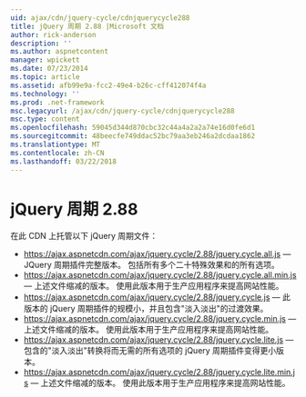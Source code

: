```yaml
---
uid: ajax/cdn/jquery-cycle/cdnjquerycycle288
title: jQuery 周期 2.88 |Microsoft 文档
author: rick-anderson
description: ''
ms.author: aspnetcontent
manager: wpickett
ms.date: 07/23/2014
ms.topic: article
ms.assetid: afb99e9a-fcc2-49e4-b26c-cff412074f4a
ms.technology: ''
ms.prod: .net-framework
msc.legacyurl: /ajax/cdn/jquery-cycle/cdnjquerycycle288
msc.type: content
ms.openlocfilehash: 59045d344d870cbc32c44a4a2a2a74e16d0fe6d1
ms.sourcegitcommit: 48beecfe749ddac52bc79aa3eb246a2dcdaa1862
ms.translationtype: MT
ms.contentlocale: zh-CN
ms.lasthandoff: 03/22/2018
---
```

<a name="jquery-cycle-288"></a>jQuery 周期 2.88
====================
在此 CDN 上托管以下 jQuery 周期文件：

- https://ajax.aspnetcdn.com/ajax/jquery.cycle/2.88/jquery.cycle.all.js &mdash; JQuery 周期插件完整版本。 包括所有多个二十特殊效果和的所有选项。
- https://ajax.aspnetcdn.com/ajax/jquery.cycle/2.88/jquery.cycle.all.min.js &mdash; 上述文件缩减的版本。 使用此版本用于生产应用程序来提高网站性能。
- https://ajax.aspnetcdn.com/ajax/jquery.cycle/2.88/jquery.cycle.js &mdash; 此版本的 jQuery 周期插件的规模小，并且包含"淡入淡出"的过渡效果。
- https://ajax.aspnetcdn.com/ajax/jquery.cycle/2.88/jquery.cycle.min.js &mdash; 上述文件缩减的版本。 使用此版本用于生产应用程序来提高网站性能。
- https://ajax.aspnetcdn.com/ajax/jquery.cycle/2.88/jquery.cycle.lite.js &mdash; 包含的"淡入淡出"转换将而无需的所有选项的 jQuery 周期插件变得更小版本。
- https://ajax.aspnetcdn.com/ajax/jquery.cycle/2.88/jquery.cycle.lite.min.js &mdash; 上述文件缩减的版本。 使用此版本用于生产应用程序来提高网站性能。
